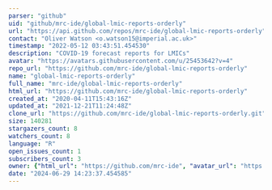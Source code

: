 ```yaml
---
parser: "github"
uid: "github/mrc-ide/global-lmic-reports-orderly"
url: "https://api.github.com/repos/mrc-ide/global-lmic-reports-orderly"
contact: "Oliver Watson <o.watson15@imperial.ac.uk>"
timestamp: "2022-05-12 03:43:51.454530"
description: "COVID-19 forecast reports for LMICs"
avatar: "https://avatars.githubusercontent.com/u/25453642?v=4"
repo_url: "https://github.com/mrc-ide/global-lmic-reports-orderly"
name: "global-lmic-reports-orderly"
full_name: "mrc-ide/global-lmic-reports-orderly"
html_url: "https://github.com/mrc-ide/global-lmic-reports-orderly"
created_at: "2020-04-11T15:43:16Z"
updated_at: "2021-12-21T11:24:48Z"
clone_url: "https://github.com/mrc-ide/global-lmic-reports-orderly.git"
size: 140281
stargazers_count: 8
watchers_count: 8
language: "R"
open_issues_count: 1
subscribers_count: 3
owner: {"html_url": "https://github.com/mrc-ide", "avatar_url": "https://avatars.githubusercontent.com/u/25453642?v=4", "login": "mrc-ide", "type": "Organization"}
date: "2024-06-29 14:23:37.454585"
---
```

